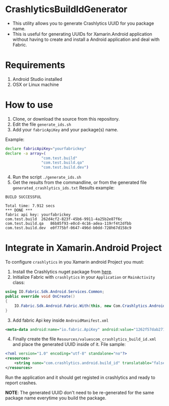 # CrashlyticsBuildIdGenerator

* This utility allows you to generate Crashlytics UUID for you package name. 
* This is useful for generating UUIDs for Xamarin.Android application without having to create and install a Android application and deal with Fabric.

# Requirements
1. Android Studio installed
2. OSX or Linux machine

# How to use
1. Clone, or download the source from this repository.
2. Edit the file `generate_ids.sh`
3. Add your `fabricApiKey` and your package(s) name.

Example:

```bash
declare fabricApiKey="yourfabrickey"
declare -a array=(                
                "com.test.build"
                "com.test.build.qa"
                "com.test.build.dev")
```
  4. Run the script `./generate_ids.sh`
  5. Get the results from the commandline, or from the generated file `generated_crashlytics_ids.txt`
  Results example:  

```
BUILD SUCCESSFUL

Total time: 7.912 secs
*** DONE ***
fabric api key: yourfabrickey
com.test.build	262d4cf2-823f-45b6-9911-4a25b2e87f6c
com.test.build.qa	86b85f93-e0cd-4c16-adea-119rf4t2dfbb
com.test.build.dev	e0f775bf-0647-496d-b0dd-728h67d158c9
```

# Integrate in Xamarin.Android Project

To configure `crashlytics` in you Xamarin android Project you must:

1. Install the Crashlytics nuget package from [here](https://www.nuget.org/packages/Crashlytics.Droid.Binding/).
2. Initialize Fabric with `crashlytics` in your `Application` or `MainActivity` class:

```c#
using IO.Fabric.Sdk.Android.Services.Common;
public override void OnCreate()
{
    IO.Fabric.Sdk.Android.Fabric.With(this, new Com.Crashlytics.Android.Crashlytics());
}
```

3. Add fabric Api key inside `AndroidManifest.xml` 

```xml
<meta-data android:name="io.fabric.ApiKey" android:value="1262f57dab2712f349faa97a21cd1a42b598" />
```

4. Finally create the file `Resources/valuescom_crashlytics_build_id.xml` and place the generated UUID inside of it.
File sample:

```xml
<?xml version="1.0" encoding="utf-8" standalone="no"?>
<resources>
    <string name="com.crashlytics.android.build_id" translatable="false">262d4cf2-823f-45b6-9911-4a25b2e87f6c</string>
</resources>
```

Run the application and it should get registed in crashlytics and ready to report crashes.

**NOTE**: The generated UUID don't need to be re-generated for the same package name everytime you build the package. 
